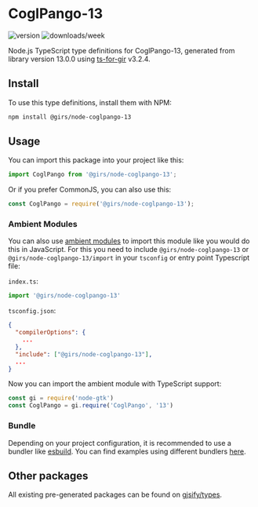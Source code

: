 
# CoglPango-13

![version](https://img.shields.io/npm/v/@girs/node-coglpango-13)
![downloads/week](https://img.shields.io/npm/dw/@girs/node-coglpango-13)


Node.js TypeScript type definitions for CoglPango-13, generated from library version 13.0.0 using [ts-for-gir](https://github.com/gjsify/ts-for-gir) v3.2.4.


## Install

To use this type definitions, install them with NPM:
```bash
npm install @girs/node-coglpango-13
```

## Usage

You can import this package into your project like this:
```ts
import CoglPango from '@girs/node-coglpango-13';
```

Or if you prefer CommonJS, you can also use this:
```ts
const CoglPango = require('@girs/node-coglpango-13');
```

### Ambient Modules

You can also use [ambient modules](https://github.com/gjsify/ts-for-gir/tree/main/packages/cli#ambient-modules) to import this module like you would do this in JavaScript.
For this you need to include `@girs/node-coglpango-13` or `@girs/node-coglpango-13/import` in your `tsconfig` or entry point Typescript file:

`index.ts`:
```ts
import '@girs/node-coglpango-13'
```

`tsconfig.json`:
```json
{
  "compilerOptions": {
    ...
  },
  "include": ["@girs/node-coglpango-13"],
  ...
}
```

Now you can import the ambient module with TypeScript support: 

```ts
const gi = require('node-gtk')
const CoglPango = gi.require('CoglPango', '13')
```


### Bundle

Depending on your project configuration, it is recommended to use a bundler like [esbuild](https://esbuild.github.io/). You can find examples using different bundlers [here](https://github.com/gjsify/ts-for-gir/tree/main/examples).

## Other packages

All existing pre-generated packages can be found on [gjsify/types](https://github.com/gjsify/types).

